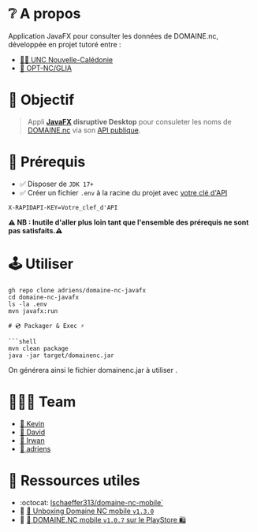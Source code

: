 # ❔ A propos

Application JavaFX pour consulter les données de DOMAINE.nc, développée en projet tutoré entre :

- [🧑‍🎓 UNC Nouvelle-Calédonie](https://unc.nc/)
- [🏢 OPT-NC/GLIA](https://bit.ly/3RuNs1o)

# 🎯 Objectif

> Appli **[JavaFX](https://openjfx.io/) disruptive Desktop** pour consuleter les noms de [DOMAINE.nc](https://www.domaine.nc/) via son [API publique](https://rapidapi.com/opt-nc-opt-nc-default/api/domaine-nc/details).

# 🛑 Prérequis

- ✅ Disposer de `JDK 17+`
- ✅ Créer un fichier `.env` à la racine du projet avec [votre clé d'API](https://docs.rapidapi.com/docs/keys)


```properties
X-RAPIDAPI-KEY=Votre_clef_d'API

```
**⚠️ NB : Inutile d'aller plus loin tant que l'ensemble des prérequis ne sont pas satisfaits.⚠️**


# 🕹️ Utiliser

```shell
gh repo clone adriens/domaine-nc-javafx
cd domaine-nc-javafx
ls -la .env
mvn javafx:run
```
```
# 💿 Packager & Exec ⚡

```shell
mvn clean package
java -jar target/domainenc.jar
```
On générera ainsi le fichier domainenc.jar à utiliser .

# 🧑‍🤝‍🧑 Team

- [👦 Kevin](https://dev.to/kpetit)
- [👦 David](https://dev.to/davnox900)
- [👦 Irwan](https://dev.to/isoernc)
- [👨 adriens](https://dev.to/adriens)

# 🔖 Ressources utiles

- :octocat: [lschaeffer313/domaine-nc-mobile`](https://github.com/lschaeffer313/domaine-nc-mobile)
- 📝 [📢 Unboxing Domaine NC mobile `v1.3.0`](https://dev.to/optnc/unboxing-domaine-nc-mobile-v130-59pi)
- 📝 [📢 DOMAINE.NC mobile `v1.0.7` sur le PlayStore 🛍️ ](https://dev.to/adriens/domainenc-mobile-v107-sur-le-playstore-5741)
